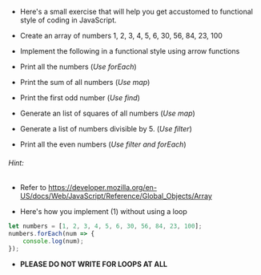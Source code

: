 * Here's a small exercise that will help you get accustomed to  functional style of coding in JavaScript. 


* Create an array of numbers 1, 2, 3, 4, 5, 6, 30, 56, 84, 23, 100
* Implement the following in a functional style using arrow functions


* Print all the numbers (*Use forEach*)
* Print the sum of all numbers (*Use map*)
* Print the first odd number (*Use find*)
* Generate an list of squares of all numbers (*Use map*)
* Generate a list of numbers divisible by 5.  (*Use filter*)
* Print all the even numbers (*Use filter and forEach*)

###### Hint:
* Refer to https://developer.mozilla.org/en-US/docs/Web/JavaScript/Reference/Global_Objects/Array

* Here's how you implement (1) without using a loop

``` javascript
let numbers = [1, 2, 3, 4, 5, 6, 30, 56, 84, 23, 100];
numbers.forEach(num => {
	console.log(num);
}); 
```

* __PLEASE DO NOT WRITE FOR LOOPS AT ALL__